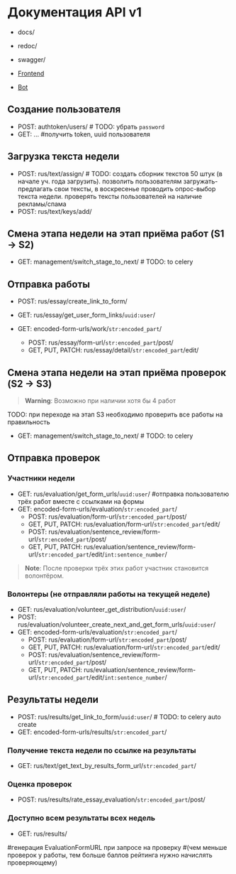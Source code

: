 # Документация API v1

- docs/
- redoc/
- swagger/

- [Frontend](/README_frontend.md)
- [Bot](/README_bot.md)


## Создание пользователя
- POST: authtoken/users/ # TODO: убрать `password`
- GET: ... #получить token, uuid пользователя


## Загрузка текста недели
- POST: rus/text/assign/ # TODO: создать сборник текстов 50 штук (в начале уч. года загрузить). позволить пользователям загружать-предлагать свои тексты, в воскресенье проводить опрос-выбор текста недели. проверять тексты пользователей на наличие рекламы/спама
- POST: rus/text/keys/add/


## Смена этапа недели на этап приёма работ (S1 -> S2)
- GET: management/switch_stage_to_next/ # TODO: to celery


## Отправка работы
- POST: rus/essay/create_link_to_form/
- GET: rus/essay/get_user_form_links/`uuid:user`/

- GET: encoded-form-urls/work/`str:encoded_part`/
  - POST: rus/essay/form-url/`str:encoded_part`/post/
  - GET, PUT, PATCH: rus/essay/detail/`str:encoded_part`/edit/


## Смена этапа недели на этап приёма проверок (S2 -> S3)
> **Warning**:
> Возможно при наличии хотя бы 4 работ

TODO: при переходе на этап S3 необходимо проверить все работы на правильность
- GET: management/switch_stage_to_next/ # TODO: to celery


## Отправка проверок
### Участники недели
- GET: rus/evaluation/get_form_urls/`uuid:user`/ #отправка пользователю трёх работ вместе с ссылками на формы
- GET: encoded-form-urls/evaluation/`str:encoded_part`/
  - POST: rus/evaluation/form-url/`str:encoded_part`/post/
  - GET, PUT, PATCH: rus/evaluation/form-url/`str:encoded_part`/edit/
  - POST: rus/evaluation/sentence_review/form-url/`str:encoded_part`/post/
  - GET, PUT, PATCH: rus/evaluation/sentence_review/form-url/`str:encoded_part`/edit/`int:sentence_number`/
> **Note**:
> После проверки трёх этих работ участник становится волонтёром.

### Волонтеры (не отправляли работы на текущей неделе)
- GET: rus/evaluation/volunteer_get_distribution/`uuid:user`/
- POST: rus/evaluation/volunteer_create_next_and_get_form_urls/`uuid:user`/
- GET: encoded-form-urls/evaluation/`str:encoded_part`/
  - POST: rus/evaluation/form-url/`str:encoded_part`/post/
  - GET, PUT, PATCH: rus/evaluation/form-url/`str:encoded_part`/edit/
  - POST: rus/evaluation/sentence_review/form-url/`str:encoded_part`/post/
  - GET, PUT, PATCH: rus/evaluation/sentence_review/form-url/`str:encoded_part`/edit/`int:sentence_number`/


## Результаты недели
- POST: rus/results/get_link_to_form/`uuid:user`/ # TODO: to celery auto create
- GET: encoded-form-urls/results/`str:encoded_part`/

### Получение текста недели по ссылке на результаты
- GET: rus/text/get_text_by_results_form_url/`str:encoded_part`/

### Оценка проверок
- POST: rus/results/rate_essay_evaluation/`str:encoded_part`/post/

### Доступно всем результаты всех недель
- GET: rus/results/


#генерация EvaluationFormURL при запросе на проверку
#(чем меньше проверок у работы, тем больше баллов рейтинга нужно начислять проверяющему)
